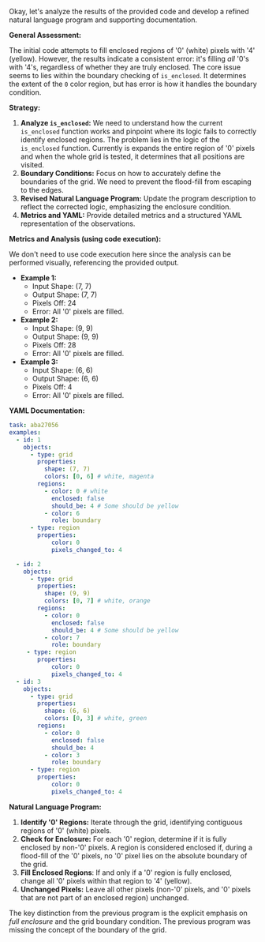 Okay, let's analyze the results of the provided code and develop a refined natural language program and supporting documentation.

**General Assessment:**

The initial code attempts to fill enclosed regions of '0' (white) pixels with '4' (yellow). However, the results indicate a consistent error: it's filling *all* '0's with '4's, regardless of whether they are truly enclosed. The core issue seems to lies within the boundary checking of `is_enclosed`. It determines the extent of the `0` color region, but has error is how it handles the boundary condition.

**Strategy:**

1.  **Analyze `is_enclosed`:** We need to understand how the current `is_enclosed` function works and pinpoint where its logic fails to correctly identify enclosed regions. The problem lies in the logic of the `is_enclosed` function. Currently is expands the entire region of '0' pixels and when the whole grid is tested, it determines that all positions are visited.
2.  **Boundary Conditions:** Focus on how to accurately define the boundaries of the grid. We need to prevent the flood-fill from escaping to the edges.
3.  **Revised Natural Language Program:** Update the program description to reflect the corrected logic, emphasizing the enclosure condition.
4.  **Metrics and YAML:** Provide detailed metrics and a structured YAML representation of the observations.

**Metrics and Analysis (using code execution):**

We don't need to use code execution here since the analysis can be performed visually, referencing the provided output.

*   **Example 1:**
    *   Input Shape: (7, 7)
    *   Output Shape: (7, 7)
    *   Pixels Off: 24
    *   Error: All '0' pixels are filled.
*   **Example 2:**
    *   Input Shape: (9, 9)
    *   Output Shape: (9, 9)
    *   Pixels Off: 28
    *   Error: All '0' pixels are filled.
*   **Example 3:**
    *   Input Shape: (6, 6)
    *   Output Shape: (6, 6)
    *   Pixels Off: 4
    *   Error: All '0' pixels are filled.

**YAML Documentation:**


```yaml
task: aba27056
examples:
  - id: 1
    objects:
      - type: grid
        properties:
          shape: (7, 7)
          colors: [0, 6] # white, magenta
        regions:
          - color: 0 # white
            enclosed: false
            should_be: 4 # Some should be yellow
          - color: 6
            role: boundary
      - type: region
        properties:
            color: 0
            pixels_changed_to: 4

  - id: 2
    objects:
      - type: grid
        properties:
          shape: (9, 9)
          colors: [0, 7] # white, orange
        regions:
          - color: 0
            enclosed: false
            should_be: 4 # Some should be yellow
          - color: 7
            role: boundary
     - type: region
        properties:
            color: 0
            pixels_changed_to: 4
  - id: 3
    objects:
      - type: grid
        properties:
          shape: (6, 6)
          colors: [0, 3] # white, green
        regions:
          - color: 0
            enclosed: false
            should_be: 4
          - color: 3
            role: boundary
      - type: region
        properties:
            color: 0
            pixels_changed_to: 4

```


**Natural Language Program:**

1.  **Identify '0' Regions:** Iterate through the grid, identifying contiguous regions of '0' (white) pixels.
2.  **Check for Enclosure:** For each '0' region, determine if it is fully enclosed by non-'0' pixels. A region is considered enclosed if, during a flood-fill of the '0' pixels, no '0' pixel lies on the absolute boundary of the grid.
3. **Fill Enclosed Regions**: If and only if a '0' region is fully enclosed, change all '0' pixels within that region to '4' (yellow).
4.  **Unchanged Pixels:** Leave all other pixels (non-'0' pixels, and '0' pixels that are not part of an enclosed region) unchanged.

The key distinction from the previous program is the explicit emphasis on *full enclosure* and the grid boundary condition. The previous program was missing the concept of the boundary of the grid.
